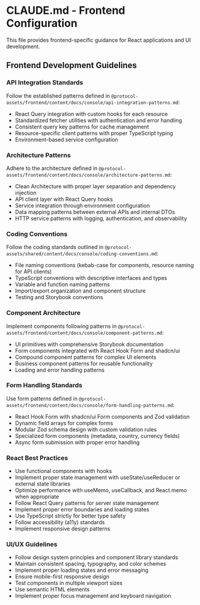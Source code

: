# CLAUDE.md - Frontend Configuration

 This file provides frontend-specific guidance for React applications and UI development.

## Frontend Development Guidelines

### API Integration Standards

Follow the established patterns defined in `@protocol-assets/frontend/content/docs/console/api-integration-patterns.md`:

- React Query integration with custom hooks for each resource
- Standardized fetcher utilities with authentication and error handling
- Consistent query key patterns for cache management
- Resource-specific client patterns with proper TypeScript typing
- Environment-based service configuration

### Architecture Patterns

Adhere to the architecture defined in `@protocol-assets/frontend/content/docs/console/architecture-patterns.md`:

- Clean Architecture with proper layer separation and dependency injection
- API client layer with React Query hooks
- Service integration through environment configuration
- Data mapping patterns between external APIs and internal DTOs
- HTTP service patterns with logging, authentication, and observability

### Coding Conventions

Follow the coding standards outlined in `@protocol-assets/shared/content/docs/console/coding-conventions.md`:

- File naming conventions (kebab-case for components, resource naming for API clients)
- TypeScript conventions with descriptive interfaces and types
- Variable and function naming patterns
- Import/export organization and component structure
- Testing and Storybook conventions

### Component Architecture

Implement components following patterns in `@protocol-assets/frontend/content/docs/console/component-patterns.md`:

- UI primitives with comprehensive Storybook documentation
- Form components integrated with React Hook Form and shadcn/ui
- Compound component patterns for complex UI elements
- Business component patterns for reusable functionality
- Loading and error handling patterns

### Form Handling Standards

Use form patterns defined in `@protocol-assets/frontend/content/docs/console/form-handling-patterns.md`:

- React Hook Form with shadcn/ui Form components and Zod validation
- Dynamic field arrays for complex forms
- Modular Zod schema design with custom validation rules
- Specialized form components (metadata, country, currency fields)
- Async form submission with proper error handling

### React Best Practices

- Use functional components with hooks
- Implement proper state management with useState/useReducer or external state libraries
- Optimize performance with useMemo, useCallback, and React.memo when appropriate
- Follow React Query patterns for server state management
- Implement proper error boundaries and loading states
- Use TypeScript strictly for better type safety
- Follow accessibility (a11y) standards
- Implement responsive design patterns

### UI/UX Guidelines

- Follow design system principles and component library standards
- Maintain consistent spacing, typography, and color schemes
- Implement proper loading states and error messaging
- Ensure mobile-first responsive design
- Test components in multiple viewport sizes
- Use semantic HTML elements
- Implement proper focus management and keyboard navigation

